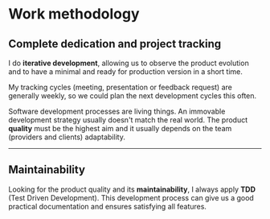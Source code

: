 # Work methodology

## Complete dedication and project tracking

I do **iterative development**, allowing us to observe the product
evolution and to have a minimal and ready for production version
in a short time.

My tracking cycles (meeting, presentation or feedback request) are
generally weekly, so we could plan the next development cycles this
often.

Software development processes are living things. An immovable
development strategy usually doesn't match the real world. The product
**quality** must be the highest aim and it usually depends on the team
(providers and clients) adaptability.

* * *

## Maintainability

Looking for the product quality and its **maintainability**, I always
apply **TDD** (Test Driven Development). This development process can give
us a good practical documentation and ensures satisfying all features.
